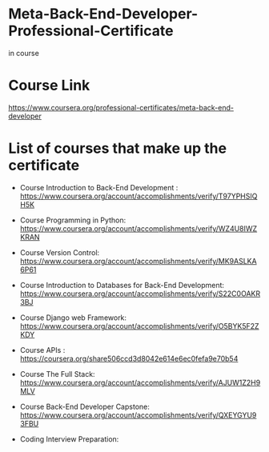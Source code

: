 # Meta-Back-End-Developer-Professional-Certificate
in course 

# Course Link
https://www.coursera.org/professional-certificates/meta-back-end-developer

# List of courses that make up the certificate 

   - Course Introduction to Back-End Development : https://www.coursera.org/account/accomplishments/verify/T97YPHSIQH5K

   - Course Programming in Python: https://www.coursera.org/account/accomplishments/verify/WZ4U8IWZKRAN

   - Course Version Control: https://www.coursera.org/account/accomplishments/verify/MK9ASLKA6P61

   - Course Introduction to Databases for Back-End Development: https://www.coursera.org/account/accomplishments/verify/S22C0OAKR3BJ

   - Course Django web Framework: https://www.coursera.org/account/accomplishments/verify/O5BYK5F2ZKDY

   - Course APIs : https://coursera.org/share506ccd3d8042e614e6ec0fefa9e70b54 

   - Course The Full Stack: https://www.coursera.org/account/accomplishments/verify/AJUW1Z2H9MLV

   - Course Back-End Developer Capstone: https://www.coursera.org/account/accomplishments/verify/QXEYGYU93FBU

   - Coding Interview Preparation: 